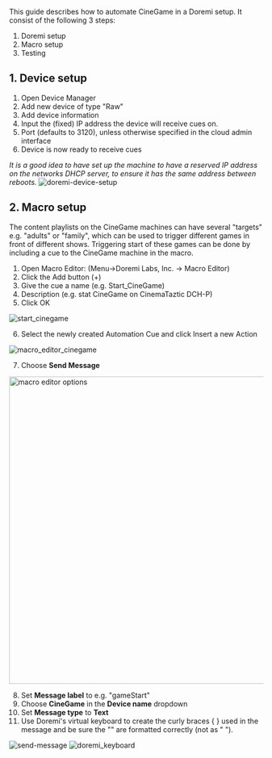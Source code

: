 This guide describes how to automate CineGame in a Doremi setup.
It consist of the following 3 steps: 
1. Doremi setup 
2. Macro setup
3. Testing

## 1. Device setup
1. Open Device Manager
2. Add new device of type "Raw"
3. Add device information
4. Input the (fixed) IP address the device will receive cues on.
5. Port (defaults to 3120), unless otherwise specified in the cloud admin interface
6. Device is now ready to receive cues

_It is a good idea to have set up the machine to have a reserved IP address on the networks DHCP server, to ensure it has the same address between reboots._
![doremi-device-setup](https://user-images.githubusercontent.com/6972570/144060542-738197ec-8e29-4b8a-8124-2300948be89a.jpg)

## 2. Macro setup
The content playlists on the CineGame machines can have several "targets" e.g. "adults" or "family", which can be used to trigger different games in front of different shows. Triggering start of these games can be done by including a cue to the CineGame machine in the macro.

1. Open Macro Editor: (Menu→Doremi Labs, Inc. → Macro Editor)
2. Click the Add button (+)
3. Give the cue a name (e.g. Start_CineGame)
4. Description (e.g. stat CineGame on CinemaTaztic DCH-P)
5. Click OK

![start_cinegame](https://user-images.githubusercontent.com/6972570/144060764-1b282d24-8890-44b0-b7b1-e146fda940e0.jpg)

6. Select the newly created Automation Cue and click Insert a new Action

![macro_editor_cinegame](https://user-images.githubusercontent.com/6972570/144061223-1508ee41-cc68-4516-a142-25f4ffcb79fd.jpg)

7. Choose **Send Message**

<img width="609" alt="macro editor options" src="https://user-images.githubusercontent.com/6972570/144061410-5de0b74a-9e63-4be3-ab0a-f1ae5c624ddc.png">

8. Set **Message label** to e.g. "gameStart"
9. Choose **CineGame** in the **Device name** dropdown
10. Set **Message type** to **Text**
11. Use Doremi's virtual keyboard to create the curly braces { } used in the message and be sure the "" are formatted correctly (not as " ").

![send-message](https://user-images.githubusercontent.com/6972570/144061815-6c149919-73fc-4c3b-a3ba-0b3d67972439.jpg)
![doremi_keyboard](https://user-images.githubusercontent.com/6972570/144061851-2b04b188-cec5-499c-8d5c-efae9ecd766d.png)

